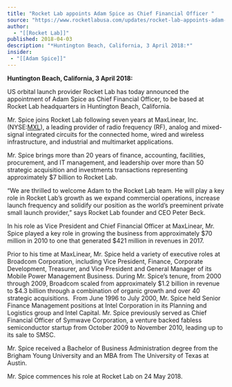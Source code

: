 ```yaml
---
title: "Rocket Lab appoints Adam Spice as Chief Financial Officer "
source: "https://www.rocketlabusa.com/updates/rocket-lab-appoints-adam-spice-as-chief-financial-officer/"
author:
  - "[[Rocket Lab]]"
published: 2018-04-03
description: "*Huntington Beach, California, 3 April 2018:*"
insider:
 - "[[Adam Spice]]"
---
```

**Huntington Beach, California, 3 April 2018:**

US orbital launch provider Rocket Lab has today announced the appointment of Adam Spice as Chief Financial Officer, to be based at Rocket Lab headquarters in Huntington Beach, California.

Mr. Spice joins Rocket Lab following seven years at MaxLinear, Inc. (NYSE:[MXL](https://www.nasdaq.com/symbol/mxl)), a leading provider of radio frequency (RF), analog and mixed-signal integrated circuits for the connected home, wired and wireless infrastructure, and industrial and multimarket applications.

Mr. Spice brings more than 20 years of finance, accounting, facilities, procurement, and IT management, and leadership over more than 50 strategic acquisition and investments transactions representing approximately $7 billion to Rocket Lab.

“We are thrilled to welcome Adam to the Rocket Lab team. He will play a key role in Rocket Lab’s growth as we expand commercial operations, increase launch frequency and solidify our position as the world’s preeminent private small launch provider,” says Rocket Lab founder and CEO Peter Beck.

In his role as Vice President and Chief Financial Officer at MaxLinear, Mr. Spice played a key role in growing the business from approximately $70 million in 2010 to one that generated $421 million in revenues in 2017.

Prior to his time at MaxLinear, Mr. Spice held a variety of executive roles at Broadcom Corporation, including Vice President, Finance, Corporate Development, Treasurer, and Vice President and General Manager of its Mobile Power Management Business. During Mr. Spice’s tenure, from 2000 through 2009, Broadcom scaled from approximately $1.2 billion in revenue to $4.3 billion through a combination of organic growth and over 40 strategic acquisitions.  From June 1996 to July 2000, Mr. Spice held Senior Finance Management positions at Intel Corporation in its Planning and Logistics group and Intel Capital. Mr. Spice previously served as Chief Financial Officer of Symwave Corporation, a venture backed fabless semiconductor startup from October 2009 to November 2010, leading up to its sale to SMSC.

Mr. Spice received a Bachelor of Business Administration degree from the Brigham Young University and an MBA from The University of Texas at Austin.

Mr. Spice commences his role at Rocket Lab on 24 May 2018.